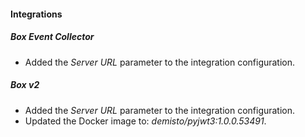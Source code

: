 
#### Integrations

##### Box Event Collector

- Added the *Server URL* parameter to the integration configuration.

##### Box v2

- Added the *Server URL* parameter to the integration configuration.
- Updated the Docker image to: *demisto/pyjwt3:1.0.0.53491*.
